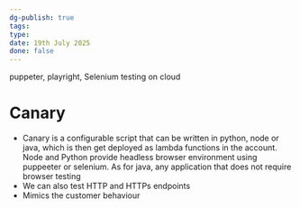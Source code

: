 ```yaml
---
dg-publish: true
tags: 
type: 
date: 19th July 2025
done: false
---
```


puppeter, playright, Selenium testing on cloud

# Canary
- Canary is a configurable script that can be written in python, node or java, which is then get deployed as lambda functions in the account. Node and Python provide headless browser environment using puppeeter or selenium. As for java, any application that does not require browser testing
- We can also test HTTP and HTTPs endpoints
- Mimics the customer behaviour